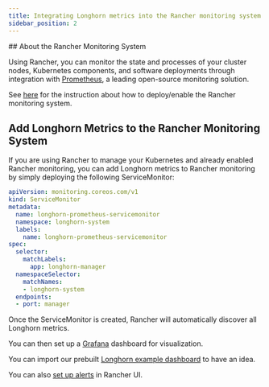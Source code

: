```yaml
---
title: Integrating Longhorn metrics into the Rancher monitoring system
sidebar_position: 2
---
```


<head>
  <link rel="canonical" href="https://main--longhornio-docusaurus.netlify.app/monitoring/integrating-with-rancher-monitoring"/>
</head>
## About the Rancher Monitoring System

Using Rancher, you can monitor the state and processes of your cluster nodes, Kubernetes components, and software deployments through integration with [Prometheus](https://prometheus.io/), a leading open-source monitoring solution.

See [here](https://rancher.com/docs/rancher/v2.x/en/monitoring-alerting/) for the instruction about how to deploy/enable the Rancher monitoring system.

## Add Longhorn Metrics to the Rancher Monitoring System

If you are using Rancher to manage your Kubernetes and already enabled Rancher monitoring, you can add Longhorn metrics to Rancher monitoring by simply deploying the following ServiceMonitor:

```yaml
apiVersion: monitoring.coreos.com/v1
kind: ServiceMonitor
metadata:
  name: longhorn-prometheus-servicemonitor
  namespace: longhorn-system
  labels:
    name: longhorn-prometheus-servicemonitor
spec:
  selector:
    matchLabels:
      app: longhorn-manager
  namespaceSelector:
    matchNames:
    - longhorn-system
  endpoints:
  - port: manager
```

Once the ServiceMonitor is created, Rancher will automatically discover all Longhorn metrics.

You can then set up a [Grafana](https://rancher.com/docs/rancher/v2.x/en/cluster-admin/tools/monitoring/viewing-metrics#grafana) dashboard for visualization.

You can import our prebuilt [Longhorn example dashboard](https://grafana.com/grafana/dashboards/13032) to have an idea.

You can also [set up alerts](https://rancher.com/docs/rancher/v2.x/en/cluster-admin/tools/alerts/) in Rancher UI.
